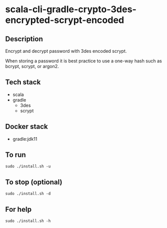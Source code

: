 # scala-cli-gradle-crypto-3des-encrypted-scrypt-encoded

## Description
Encrypt and decrypt password with 3des
encoded scrypt.

When storing a password it is best practice
to use a one-way hash such as bcrypt, scrypt,
or argon2.

## Tech stack
- scala
- gradle
  - 3des
  - scrypt

## Docker stack
- gradle:jdk11

## To run
`sudo ./install.sh -u`

## To stop (optional)
`sudo ./install.sh -d`

## For help
`sudo ./install.sh -h`
